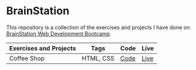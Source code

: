 # BrainStation
This repository is a collection of the exercises and projects I have done on [BrainStation Web Development Bootcamp](https://brainstation.io/course/online/remote-web-development-bootcamp). 

| Exercises and Projects  |  Tags | Code | Live |
|:-------------|---|---|---|
| Coffee Shop | HTML, CSS | [Code]()|[Live]() |
